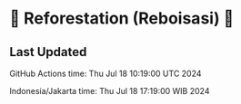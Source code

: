 
# 🌳 Reforestation (Reboisasi) 🌲

## Last Updated

GitHub Actions time: Thu Jul 18 10:19:00 UTC 2024

Indonesia/Jakarta time: Thu Jul 18 17:19:00 WIB 2024
